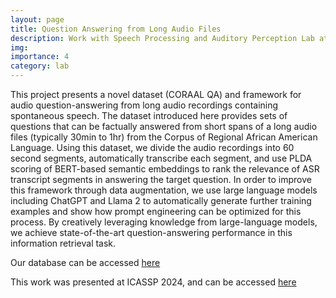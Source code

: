 ```yaml
---
layout: page
title: Question Answering from Long Audio Files
description: Work with Speech Processing and Auditory Perception Lab at UCLA
img: 
importance: 4
category: lab
---
```


This project presents a novel dataset (CORAAL QA) and framework for audio question-answering from long audio recordings containing spontaneous speech.  The dataset introduced here provides sets of questions that can be factually answered from short spans of a long audio files (typically 30min to 1hr) from the Corpus of Regional African American Language.  Using this dataset, we divide the audio recordings into 60 second segments, automatically transcribe each segment, and use PLDA scoring of BERT-based semantic embeddings to rank the relevance of ASR transcript segments in answering the target question.  In order to improve this framework through data augmentation, we use large language models including ChatGPT and Llama 2 to automatically generate further training examples and show how prompt engineering can be optimized for this process.  By creatively leveraging knowledge from large-language models, we achieve state-of-the-art question-answering performance in this information retrieval task.


Our database can be accessed <a href="https://github.com/balaji1312/CORAAL-QA"> here</a>


This work was presented at ICASSP 2024, and can be accessed <a href="https://ieeexplore.ieee.org/stamp/stamp.jsp?arnumber=10447109"> here</a>